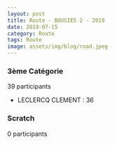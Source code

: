 ```yaml
---
layout: post
title: Route - BOUSIES 2 - 2019
date: 2019-07-15
category: Route
tags: Route
image: assets/img/blog/road.jpeg
---
```


### 3ème Catégorie
39 participants
- LECLERCQ CLEMENT : 36

### Scratch
0 participants
